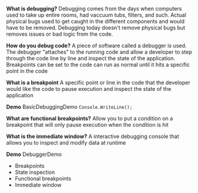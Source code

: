 **What is debugging?**
Debugging comes from the days when computers used to take up entire rooms, had vaccuum tubs, filters, and such. Actual physical bugs used to get caught in the different components and would have to be removed.
Debugging today doesn't remove physical bugs but removes issues or bad logic from the code.

**How do you debug code?**
A piece of software called a debugger is used. The debugger "attaches" to the running code and allow a developer to step through the code line by line and inspect the state of the application. Breakpoints can be set to the code can run as normal until it hits a specific point in the code

**What is a breakpoint**
A specific point or line in the code that the developer would like the code to pause execution and inspect the state of the application

**Demo**
BasicDebuggingDemo
`Console.WriteLine();`

**What are functional breakpoints?**
Allow you to put a condition on a breakpoint that will only pause execution when the condition is hit

**What is the immediate window?**
A interactive debugging console that allows you to inspect and modify data at runtime

**Demo**
DebuggerDemo
- Breakpoints
- State inspection
- Functional breakpoints
- Immediate window